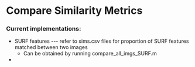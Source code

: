 # Compare Similarity Metrics

### Current implementations:
* SURF features --- refer to sims.csv files for proportion of SURF features matched between two images
   - Can be obtained by running compare_all_imgs_SURF.m
* 
